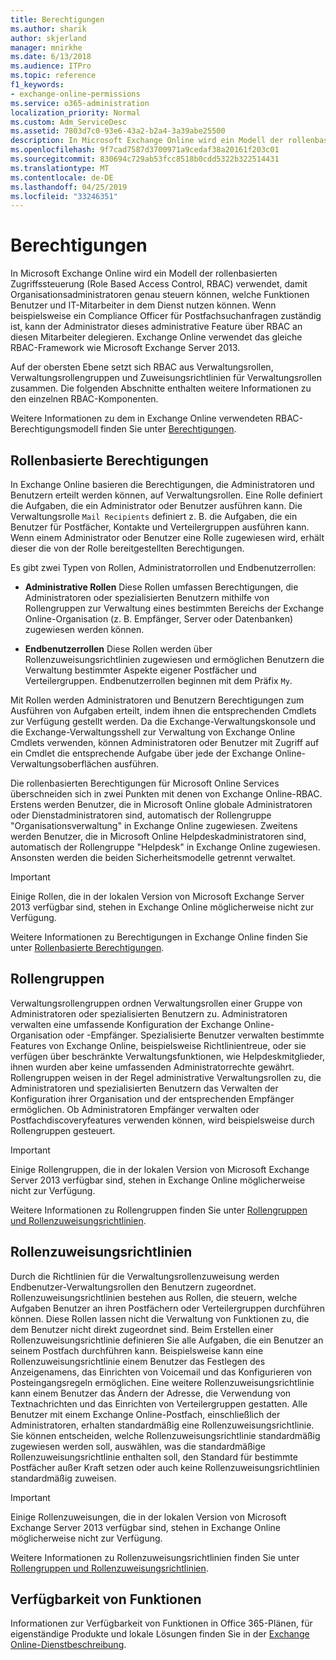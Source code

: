 ```yaml
---
title: Berechtigungen
ms.author: sharik
author: skjerland
manager: mnirkhe
ms.date: 6/13/2018
ms.audience: ITPro
ms.topic: reference
f1_keywords:
- exchange-online-permissions
ms.service: o365-administration
localization_priority: Normal
ms.custom: Adm_ServiceDesc
ms.assetid: 7803d7c0-93e6-43a2-b2a4-3a39abe25500
description: In Microsoft Exchange Online wird ein Modell der rollenbasierten Zugriffssteuerung (Role Based Access Control, RBAC) verwendet, damit Organisationsadministratoren genau steuern können, welche Funktionen Benutzer und IT-Mitarbeiter in dem Dienst nutzen können. Wenn beispielsweise ein Compliance Officer für Postfachsuchanfragen zuständig ist, kann der Administrator dieses administrative Feature über RBAC an diesen Mitarbeiter delegieren. Exchange Online verwendet das gleiche RBAC-Framework wie Microsoft Exchange Server 2013.
ms.openlocfilehash: 9f7cad7587d3700971a9cedaf38a20161f203c01
ms.sourcegitcommit: 830694c729ab53fcc8518b0cdd5322b322514431
ms.translationtype: MT
ms.contentlocale: de-DE
ms.lasthandoff: 04/25/2019
ms.locfileid: "33246351"
---
```

# <a name="permissions"></a>Berechtigungen

In Microsoft Exchange Online wird ein Modell der rollenbasierten Zugriffssteuerung (Role Based Access Control, RBAC) verwendet, damit Organisationsadministratoren genau steuern können, welche Funktionen Benutzer und IT-Mitarbeiter in dem Dienst nutzen können. Wenn beispielsweise ein Compliance Officer für Postfachsuchanfragen zuständig ist, kann der Administrator dieses administrative Feature über RBAC an diesen Mitarbeiter delegieren. Exchange Online verwendet das gleiche RBAC-Framework wie Microsoft Exchange Server 2013. 
  
Auf der obersten Ebene setzt sich RBAC aus Verwaltungsrollen, Verwaltungsrollengruppen und Zuweisungsrichtlinien für Verwaltungsrollen zusammen. Die folgenden Abschnitte enthalten weitere Informationen zu den einzelnen RBAC-Komponenten.
  
Weitere Informationen zu dem in Exchange Online verwendeten RBAC-Berechtigungsmodell finden Sie unter [Berechtigungen](https://go.microsoft.com/fwlink/p/?LinkId=271935).
  
## <a name="role-based-permissions"></a>Rollenbasierte Berechtigungen

In Exchange Online basieren die Berechtigungen, die Administratoren und Benutzern erteilt werden können, auf Verwaltungsrollen. Eine Rolle definiert die Aufgaben, die ein Administrator oder Benutzer ausführen kann. Die Verwaltungsrolle  `Mail Recipients` definiert z. B. die Aufgaben, die ein Benutzer für Postfächer, Kontakte und Verteilergruppen ausführen kann. Wenn einem Administrator oder Benutzer eine Rolle zugewiesen wird, erhält dieser die von der Rolle bereitgestellten Berechtigungen. 
  
Es gibt zwei Typen von Rollen, Administratorrollen und Endbenutzerrollen:
  
- **Administrative Rollen** Diese Rollen umfassen Berechtigungen, die Administratoren oder spezialisierten Benutzern mithilfe von Rollengruppen zur Verwaltung eines bestimmten Bereichs der Exchange Online-Organisation (z. B. Empfänger, Server oder Datenbanken) zugewiesen werden können. 
    
- **Endbenutzerrollen** Diese Rollen werden über Rollenzuweisungsrichtlinien zugewiesen und ermöglichen Benutzern die Verwaltung bestimmter Aspekte eigener Postfächer und Verteilergruppen. Endbenutzerrollen beginnen mit dem Präfix  `My`.
    
Mit Rollen werden Administratoren und Benutzern Berechtigungen zum Ausführen von Aufgaben erteilt, indem ihnen die entsprechenden Cmdlets zur Verfügung gestellt werden. Da die Exchange-Verwaltungskonsole und die Exchange-Verwaltungsshell zur Verwaltung von Exchange Online Cmdlets verwenden, können Administratoren oder Benutzer mit Zugriff auf ein Cmdlet die entsprechende Aufgabe über jede der Exchange Online-Verwaltungsoberflächen ausführen.
  
Die rollenbasierten Berechtigungen für Microsoft Online Services überschneiden sich in zwei Punkten mit denen von Exchange Online-RBAC. Erstens werden Benutzer, die in Microsoft Online globale Administratoren oder Dienstadministratoren sind, automatisch der Rollengruppe "Organisationsverwaltung" in Exchange Online zugewiesen. Zweitens werden Benutzer, die in Microsoft Online Helpdeskadministratoren sind, automatisch der Rollengruppe "Helpdesk" in Exchange Online zugewiesen. Ansonsten werden die beiden Sicherheitsmodelle getrennt verwaltet.
  
> [!IMPORTANT]
> Einige Rollen, die in der lokalen Version von Microsoft Exchange Server 2013 verfügbar sind, stehen in Exchange Online möglicherweise nicht zur Verfügung. 
  
Weitere Informationen zu Berechtigungen in Exchange Online finden Sie unter [Rollenbasierte Berechtigungen](https://go.microsoft.com/fwlink/p/?LinkId=271936).
  
## <a name="role-groups"></a>Rollengruppen

Verwaltungsrollengruppen ordnen Verwaltungsrollen einer Gruppe von Administratoren oder spezialisierten Benutzern zu. Administratoren verwalten eine umfassende Konfiguration der Exchange Online-Organisation oder -Empfänger. Spezialisierte Benutzer verwalten bestimmte Features von Exchange Online, beispielsweise Richtlinientreue, oder sie verfügen über beschränkte Verwaltungsfunktionen, wie Helpdeskmitglieder, ihnen wurden aber keine umfassenden Administratorrechte gewährt. Rollengruppen weisen in der Regel administrative Verwaltungsrollen zu, die Administratoren und spezialisierten Benutzern das Verwalten der Konfiguration ihrer Organisation und der entsprechenden Empfänger ermöglichen. Ob Administratoren Empfänger verwalten oder Postfachdiscoveryfeatures verwenden können, wird beispielsweise durch Rollengruppen gesteuert. 
  
> [!IMPORTANT]
> Einige Rollengruppen, die in der lokalen Version von Microsoft Exchange Server 2013 verfügbar sind, stehen in Exchange Online möglicherweise nicht zur Verfügung. 
  
Weitere Informationen zu Rollengruppen finden Sie unter [Rollengruppen und Rollenzuweisungsrichtlinien](https://go.microsoft.com/fwlink/p/?LinkId=271937).
  
## <a name="role-assignment-policies"></a>Rollenzuweisungsrichtlinien

Durch die Richtlinien für die Verwaltungsrollenzuweisung werden Endbenutzer-Verwaltungsrollen den Benutzern zugeordnet. Rollenzuweisungsrichtlinien bestehen aus Rollen, die steuern, welche Aufgaben Benutzer an ihren Postfächern oder Verteilergruppen durchführen können. Diese Rollen lassen nicht die Verwaltung von Funktionen zu, die dem Benutzer nicht direkt zugeordnet sind. Beim Erstellen einer Rollenzuweisungsrichtlinie definieren Sie alle Aufgaben, die ein Benutzer an seinem Postfach durchführen kann. Beispielsweise kann eine Rollenzuweisungsrichtlinie einem Benutzer das Festlegen des Anzeigenamens, das Einrichten von Voicemail und das Konfigurieren von Posteingangsregeln ermöglichen. Eine weitere Rollenzuweisungsrichtlinie kann einem Benutzer das Ändern der Adresse, die Verwendung von Textnachrichten und das Einrichten von Verteilergruppen gestatten. Alle Benutzer mit einem Exchange Online-Postfach, einschließlich der Administratoren, erhalten standardmäßig eine Rollenzuweisungsrichtlinie. Sie können entscheiden, welche Rollenzuweisungsrichtlinie standardmäßig zugewiesen werden soll, auswählen, was die standardmäßige Rollenzuweisungsrichtlinie enthalten soll, den Standard für bestimmte Postfächer außer Kraft setzen oder auch keine Rollenzuweisungsrichtlinien standardmäßig zuweisen.
  
> [!IMPORTANT]
> Einige Rollenzuweisungen, die in der lokalen Version von Microsoft Exchange Server 2013 verfügbar sind, stehen in Exchange Online möglicherweise nicht zur Verfügung. 
  
Weitere Informationen zu Rollenzuweisungsrichtlinien finden Sie unter [Rollengruppen und Rollenzuweisungsrichtlinien](https://go.microsoft.com/fwlink/p/?LinkId=271937).
  
## <a name="feature-availability"></a>Verfügbarkeit von Funktionen

Informationen zur Verfügbarkeit von Funktionen in Office 365-Plänen, für eigenständige Produkte und lokale Lösungen finden Sie in der [Exchange Online-Dienstbeschreibung](exchange-online-service-description.md).
  

